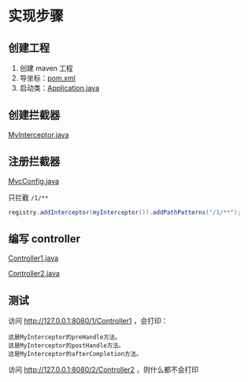# 实现步骤

## 创建工程

1. 创建 maven 工程
2. 导坐标：[pom.xml](code/pom.xml)
3. 启动类：[Application.java](code\src\main\java\com\xuan\Application.java)

## 创建拦截器

 [MyInterceptor.java](code\src\main\java\com\xuan\interceptor\MyInterceptor.java) 

## 注册拦截器

 [MvcConfig.java](code\src\main\java\com\xuan\config\MvcConfig.java) 

只拦截 `/1/**`

```java
registry.addInterceptor(myInterceptor()).addPathPatterns("/1/**");
```

## 编写 controller

 [Controller1.java](code\src\main\java\com\xuan\controller\Controller1.java) 

 [Controller2.java](code\src\main\java\com\xuan\controller\Controller2.java) 

## 测试

访问 http://127.0.0.1:8080/1/Controller1 ，会打印：

```
这是MyInterceptor的preHandle方法。
这是MyInterceptor的postHandle方法。
这是MyInterceptor的afterCompletion方法。
```

访问 http://127.0.0.1:8080/2/Controller2 ，则什么都不会打印